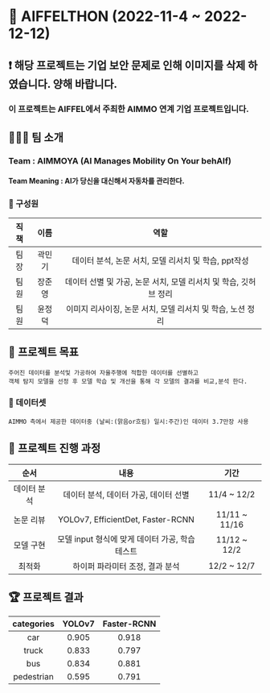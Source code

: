# 🌟 AIFFELTHON (2022-11-4 ~ 2022-12-12)

## ❗ 해당 프로젝트는 기업 보안 문제로 인해 이미지를 삭제 하였습니다. 양해 바랍니다.
### 이 프로젝트는 AIFFEL에서 주최한 AIMMO 연계 기업 프로젝트입니다.

## 👨‍👨‍👦 팀 소개
<h3>Team : AIMMOYA (AI Manages Mobility On Your behAlf)</h3>
<h4>Team Meaning : AI가 당신을 대신해서 자동차를 관리한다.</h4>         

### 👥 구성원
|직책|이름|역할|
|:--:|:--:|:--:|
|팀장|곽민기|데이터 분석, 논문 서치, 모델 리서치 및 학습, ppt작성
|팀원|장준영|데이터 선별 및 가공, 논문 서치, 모델 리서치 및 학습, 깃허브 정리|
|팀원|윤정덕|이미지 리사이징, 논문 서치, 모델 리서치 및 학습, 노션 정리|

## 🏅 프로젝트 목표
```
주어진 데이터를 분석및 가공하여 자율주행에 적합한 데이터를 선별하고
객체 탐지 모델을 선정 후 모델 학습 및 개선을 통해 각 모델의 결과를 비교,분석 한다.
```
### 🔹 데이터셋
```
AIMMO 측에서 제공한 데이터중 (날씨:(맑음or흐림) 일시:주간)인 데이터 3.7만장 사용
```
## 📑 프로젝트 진행 과정
|순서|내용|기간|
|:--:|:--:|:--:|
|데이터 분석|데이터 분석, 데이터 가공, 데이터 선별|11/4 ~ 12/2|
|논문 리뷰|YOLOv7, EfficientDet, Faster-RCNN|11/11 ~ 11/16|
|모델 구현|모델 input 형식에 맞게 데이터 가공, 학습 테스트|11/12 ~ 12/2|
|최적화|하이퍼 파라미터 조정, 결과 분석|12/2 ~ 12/7|

## 🏆 프로젝트 결과
|categories|YOLOv7|Faster-RCNN|
|:--:|:--:|:--:|
|car|0.905|0.918|
|truck|0.833|0.797|
|bus|0.834|0.881|
|pedestrian|0.595|0.791|